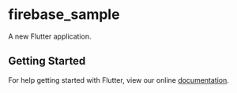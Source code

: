 # firebase_sample

A new Flutter application.

## Getting Started

For help getting started with Flutter, view our online
[documentation](http://flutter.io/).
